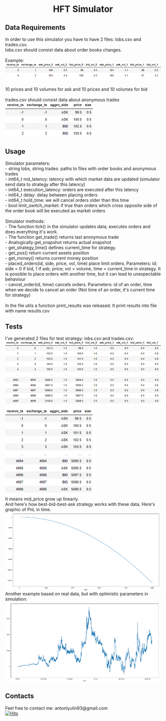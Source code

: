 <h1 align="center">HFT Simulator</a>
<h2 align="left">Data Requirements</h2>
In order to use this simulator you have to have 2 files: lobs.csv and trades.csv. <br>
lobs.csv should consist data about order books changes. <br>
<br>
Example: <br>
<img src="https://github.com/walkrunman/CPP_Simulator_HFT/blob/main/images/order_book_example.png?raw=true" alt="lobs.csv">
<br>
<br>
10 prices and 10 volumes for ask and 10 prices and 10 volumes for bid <br>
<br>
trades.csv should consist data about anonymous trades 
<br>
<img src="https://github.com/walkrunman/CPP_Simulator_HFT/raw/main/images/trades_example.png?raw=true" alt="trades.csv">
<br>
<h2 align="left">Usage</h2>
Simulator parameters: <br>
- string lobs, string trades:   paths to files with order books and anonymous trades <br>
- int64_t md_latency:           latency with which market data are updated (simulator send data to strategy after this latency) <br>
- int64_t execution_latency:    orders are executed after this latency <br>
- int64_t delay:                delay between placing orders<br>
- int64_t hold_time:            we will cancel orders older than this time<br>
- bool limit_switch_market:     if true than orders which cross opposite side of the order book will be executed as market orders<br>
<br>
Simulator methods:
<br>
- The function tick() in the simulator updates data, executes orders and does everything it's work.<br>
- The function get_trade() returns last anonymous trade<br>
- Analogically get_snapshot returns actual snapshot<br>
- get_strategy_time() defines current_time for strategy.<br>
- get_pos() return current assets position <br>
- get_money() returns current money position <br>
- placed_orders(id, side, price, vol, time) place limit orders. Parameters: id; side = 0 if bid, 1 if ask; price; vol = volume, time = current_time in strategy. It is possible to place orders with another time, but it can lead to unexpectable behaviour <br>
- cancel_order(id, timw) cancels orders. Parameters: id of an order, time when we decide to cancel an order (Not time of an order, it's current time for strategy) <br>
<br>
In the file utils a function print_results was released. It print results into file with name results.csv <br>

<h2 align="left">Tests</h2>
I've generated 2 files for test strategy: lobs.csv and trades.csv: <br>
<img src="https://github.com/walkrunman/CPP_Simulator_HFT/blob/main/images/test_lobs.png?raw=true" alt="test_lobs.csv">
<br>
<img src="https://github.com/walkrunman/CPP_Simulator_HFT/blob/main/images/test_trades.png?raw=true" alt="test_trades.csv">
<br>
It means mid_price grow up linearly. <br>
And here's how best-bid-best-ask strategy works with these data. Here's graphic of PnL in time. <br>
<img src="https://github.com/walkrunman/CPP_Simulator_HFT/blob/main/images/bbo_test.png" alt="bbo_test.csv">
<br>
Another example based on real data, but with optimistic parameters in simulation: <br>
<img src="https://github.com/walkrunman/CPP_Simulator_HFT/blob/main/images/bbo.png" alt="bbo.csv">

<h2 align="left">Contacts</h2>
Feel free to contact me: antonlyulin93@gmail.com
<br>
<a href="https://hits.sh/github.com/walkrunman/hits/"><img alt="Hits" src="https://hits.sh/github.com/walkrunman/hits.svg"/></a>
